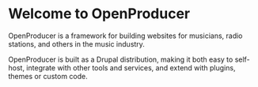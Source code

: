 Welcome to OpenProducer
=======================

OpenProducer is a framework for building websites for musicians, radio stations, and others in the music industry.

OpenProducer is built as a Drupal distribution, making it both easy to self-host, integrate with other tools and services, and extend with plugins, themes or custom code.

